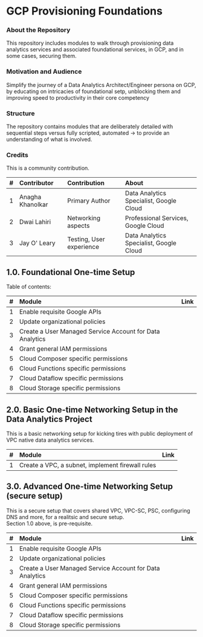 # GCP Provisioning Foundations

### About the Repository
This repository includes modules to walk through provisioning data analytics services and associated foundational services, in GCP, and in some cases, securing them. 

### Motivation and Audience
Simplify the journey of a Data Analytics Architect/Engineer persona on GCP, by educating on intricacies of foundational setp, unblocking them and improving speed to productivity in their core competency

### Structure
The repository contains modules that are deliberately detailed with sequential steps versus fully scripted, automated -> to provide an understanding of what is involved.


### Credits
This is a community contribution.<br>


| # | Contributor | Contribution | About |
| -- | :---    | :---| :---| 
| 1 | Anagha Khanolkar | Primary Author | Data Analytics Specialist, Google Cloud |
| 2 | Dwai Lahiri | Networking aspects | Professional Services, Google Cloud |
| 3 | Jay O' Leary | Testing, User experience | Data Analytics Specialist, Google Cloud |


## 1.0. Foundational One-time Setup

Table of contents:<br>

| # | Module | Link |
| -- | :---    | ---|
| 1 | Enable requisite Google APIs | | 
| 2 | Update organizational policies | |
| 3 | Create a User Managed Service Account for Data Analytics | | 
| 4 | Grant general IAM permissions | |
| 5 | Cloud Composer specific permissions | |
| 6 | Cloud Functions specific permissions | |
| 7 | Cloud Dataflow specific permissions | |
| 8 | Cloud Storage specific permissions | |

## 2.0. Basic One-time Networking Setup in the Data Analytics Project

This is a basic networking setup for kicking tires with public deployment of VPC native data analytics services.


| # | Module | Link |
| -- | :---    | ---|
| 1 | Create a VPC, a subnet, implement firewall rules | |


## 3.0. Advanced One-time Networking Setup (secure setup)

This is a secure setup that covers shared VPC, VPC-SC, PSC, configuring DNS and more, for a realitsic and secure setup.<br>
Section 1.0 above, is pre-requisite.

| # | Module | Link |
| -- | :---    | ---|
| 1 | Enable requisite Google APIs | | 
| 2 | Update organizational policies | |
| 3 | Create a User Managed Service Account for Data Analytics | | 
| 4 | Grant general IAM permissions | |
| 5 | Cloud Composer specific permissions | |
| 6 | Cloud Functions specific permissions | |
| 7 | Cloud Dataflow specific permissions | |
| 8 | Cloud Storage specific permissions | |
